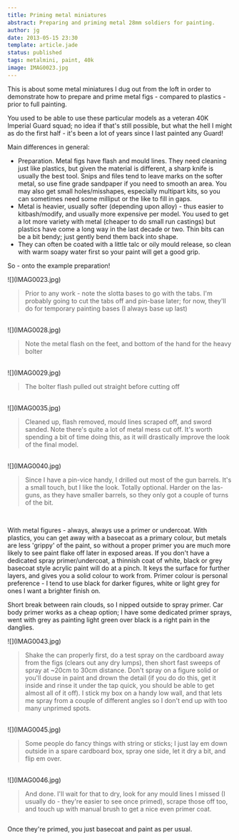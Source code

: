 ```yaml
---
title: Priming metal miniatures
abstract: Preparing and priming metal 28mm soldiers for painting.
author: jg
date: 2013-05-15 23:30
template: article.jade
status: published
tags: metalmini, paint, 40k
image: IMAG0023.jpg
---
```



This is about some metal miniatures I dug out from the loft in order to demonstrate how to prepare and prime metal figs - compared to plastics - prior to full painting.

You used to be able to use these particular models as a veteran 40K Imperial Guard squad; no idea if that's still possible, but what the hell I might as do the first half - it's been a lot of years since I last painted any Guard!

<span class="more"></span>


Main differences in general:

 * Preparation. Metal figs have flash and mould lines. They need cleaning just like plastics, but given the material is different, a sharp knife is usually the best tool. Snips and files tend to leave marks on the softer metal, so use fine grade sandpaper if you need to smooth an area. You may also get small holes/misshapes, especially multipart kits, so you can sometimes need some milliput or the like to fill in gaps.
 * Metal is heavier, usually softer (depending upon alloy) - thus easier to kitbash/modify, and usually more expensive per model. You used to get a lot more variety with metal (cheaper to do small run castings) but plastics have come a long way in the last decade or two. Thin bits can be a bit bendy; just gently bend them back into shape.
 * They can often be coated with a little talc or oily mould release, so clean with warm soapy water first so your paint will get a good grip.

So - onto the example preparation!

<div class="row">
	<div class="large-9 columns">![](IMAG0023.jpg)</div>
	<div class="large-3 columns"><blockquote>Prior to any work - note the slotta bases to go with the tabs. I'm probably going to cut the tabs off and pin-base later; for now, they'll do for temporary painting bases (I always base up last)</blockquote></div>
</div>
<br>
<div class="row">
	<div class="large-9 columns">![](IMAG0028.jpg)</div>
	<div class="large-3 columns"><blockquote>Note the metal flash on the feet, and bottom of the hand for the heavy bolter</blockquote></div>
</div>
<br>
<div class="row">
	<div class="large-9 columns">![](IMAG0029.jpg)</div>
	<div class="large-3 columns"><blockquote>The bolter flash pulled out straight before cutting off</blockquote></div>
</div>
<br>
<div class="row">
	<div class="large-9 columns">![](IMAG0035.jpg)</div>
	<div class="large-3 columns"><blockquote>Cleaned up, flash removed, mould lines scraped off, and sword sanded. Note there's quite a lot of metal mess cut off. It's worth spending a bit of time doing this, as it will drastically improve the look of the final model.</blockquote></div>
</div>
<br>
<div class="row">
	<div class="large-9 columns">![](IMAG0040.jpg)</div>
	<div class="large-3 columns"><blockquote>Since I have a pin-vice handy, I drilled out most of the gun barrels. It's a small touch, but I like the look. Totally optional. Harder on the las-guns, as they have smaller barrels, so they only got a couple of turns of the bit.</blockquote></div>
</div>
<br>

<p>With metal figures - always, always use a primer or undercoat. With plastics, you can get away with a basecoat as a primary colour, but metals are less 'grippy' of the paint, so without a proper primer you are much more likely to see paint flake off later in exposed areas. If you don't have a dedicated spray primer/undercoat, a thinnish coat of white, black or grey basecoat style acrylic paint will do at a pinch. It keys the surface for further layers, and gives you a solid colour to work from. Primer colour is personal preference - I tend to use black for darker figures, white or light grey for ones I want a brighter finish on.</p>

<p>Short break between rain clouds, so I nipped outside to spray primer. Car body primer works as a cheap option; I have some dedicated primer sprays, went with grey as painting light green over black is a right pain in the danglies. </p>

<div class="row">
	<div class="large-9 columns">![](IMAG0043.jpg)</div>
	<div class="large-3 columns"><blockquote>Shake the can properly first, do a test spray on the cardboard away from the figs (clears out any dry lumps), then short fast sweeps of spray at ~20cm to 30cm distance. Don't spray on a figure solid or you'll douse in paint and drown the detail (if you do do this, get it inside and rinse it under the tap quick, you should be able to get almost all of it off). I stick my box on a handy low wall, and that lets me spray from a couple of different angles so I don't end up with too many unprimed spots.</blockquote></div>
</div>
<br>
<div class="row">
	<div class="large-9 columns">![](IMAG0045.jpg)</div>
	<div class="large-3 columns"><blockquote>Some people do fancy things with string or sticks; I just lay em down outside in a spare cardboard box, spray one side, let it dry a bit, and flip em over.</blockquote></div>
</div>
<br>
<div class="row">
	<div class="large-9 columns">![](IMAG0046.jpg)</div>
	<div class="large-3 columns"><blockquote>And done. I'll wait for that to dry, look for any mould lines I missed (I usually do - they're easier to see once primed), scrape those off too, and touch up with manual brush to get a nice even primer coat.</blockquote></div>
</div>
<p>
Once they're primed, you just basecoat and paint as per usual.
</p>
